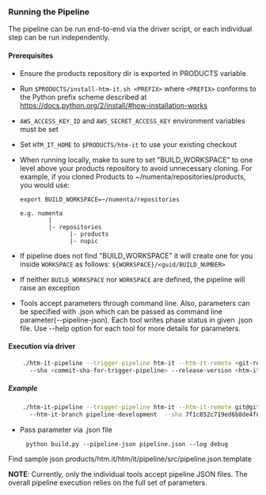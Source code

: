 ### Running the Pipeline
The pipeline can be run end-to-end via the driver script, or each individual step can be run independently.

#### Prerequisites
- Ensure the products repository dir is exported in PRODUCTS variable
- Run `$PRODUCTS/install-htm-it.sh <PREFIX>` where `<PREFIX>` conforms to the Python prefix scheme described at https://docs.python.org/2/install/#how-installation-works
- `AWS_ACCESS_KEY_ID` and `AWS_SECRET_ACCESS_KEY` environment variables must be set
- Set `HTM_IT_HOME` to `$PRODUCTS/htm-it` to use your existing checkout
- When running locally, make to sure to set "BUILD_WORKSPACE" to one level above your
  products repository to avoid unnecessary cloning.  For example, if you cloned Products to ~/numenta/repositories/products, you would use:

    `export BUILD_WORKSPACE=~/numenta/repositories`
    ```
    e.g. numenta
            |
            |- repositories
                  |- products
                  |- nupic
    ```
- If pipeline does not find "BUILD_WORKSPACE" it will create one for you inside `WORKSPACE` as follows:
  `${WORKSPACE}/<guid/BUILD_NUMBER>`
- If neither `BUILD_WORKSPACE` nor `WORKSPACE` are defined, the pipeline will raise an exception
- Tools accept parameters through command line. Also, parameters can be specified with .json which can be passed as command line parameter(--pipeline-json). Each tool writes phase status in given .json file. Use --help option for each tool for more details for parameters.


#### Execution via driver
```bash
    ./htm-it-pipeline --trigger-pipeline htm-it --htm-it-remote <git-remote> --htm-it-branch <branch-name>
      --sha <commit-sha-for-trigger-pipeline> --release-version <htm-it-version-number> --log <log-level>
```
##### Example
```bash
    ./htm-it-pipeline --trigger-pipeline htm-it --htm-it-remote git@github.com:<github_username>/applications.git
      --htm-it-branch pipeline-development  --sha 7f1c852c719ed6b8de4f8cda42f3e9a583564066 --release-version 1.0 --log debug
```
- Pass parameter via .json file
```
     python build.py --pipeline-json pipeline.json --log debug
```
  Find sample json products/htm.it/htm/it/pipeline/src/pipeline.json.template

  **NOTE**: Currently, only the individual tools accept pipeline JSON files.  The overall pipeline execution relies on the full set of parameters.
